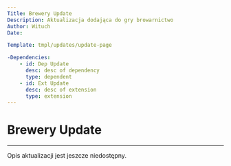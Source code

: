 ```yaml
---
Title: Brewery Update
Description: Aktualizacja dodająca do gry browarnictwo
Author: Wituch
Date:

Template: tmpl/updates/update-page

-Dependencies:
    - id: Dep Update
      desc: desc of dependency
      type: dependent
    - id: Ext Update
      desc: desc of extension
      type: extension
---
```


# Brewery Update
-----

Opis aktualizacji jest jeszcze niedostępny.
